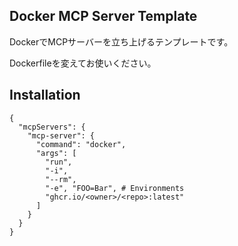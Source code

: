 ## Docker MCP Server Template
DockerでMCPサーバーを立ち上げるテンプレートです。

Dockerfileを変えてお使いください。

## Installation
```
{
  "mcpServers": {
    "mcp-server": {
      "command": "docker",
      "args": [
        "run",
        "-i",
        "--rm",
        "-e", "FOO=Bar", # Environments
        "ghcr.io/<owner>/<repo>:latest"
      ]
    }
  }
}
```
